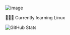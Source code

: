 ![image](https://github.com/GitFutureTrunks/GitFutureTrunks/assets/145227152/b0408c27-02cb-40e4-a51c-62fcc935182c)

👨🏾‍💻 Currently learning Linux

<!--
**GitFutureTrunks/GitFutureTrunks** is a ✨ _special_ ✨ repository because its `README.md` (this file) appears on your GitHub profile.

Here are some ideas to get you started:

- 🔭 I’m currently working on ...
- 🌱 I’m currently learning Svelte
- 👯 I’m looking to collaborate on ...
- 🤔 I’m looking for help with ...
- 💬 Ask me about ...
- 📫 How to reach me: ...
- 😄 Pronouns: ...
- ⚡ Fun fact: ...
-->

![GitHub Stats](https://github-readme-stats.vercel.app/api?username=GitFutureTrunks&theme=radical) 
